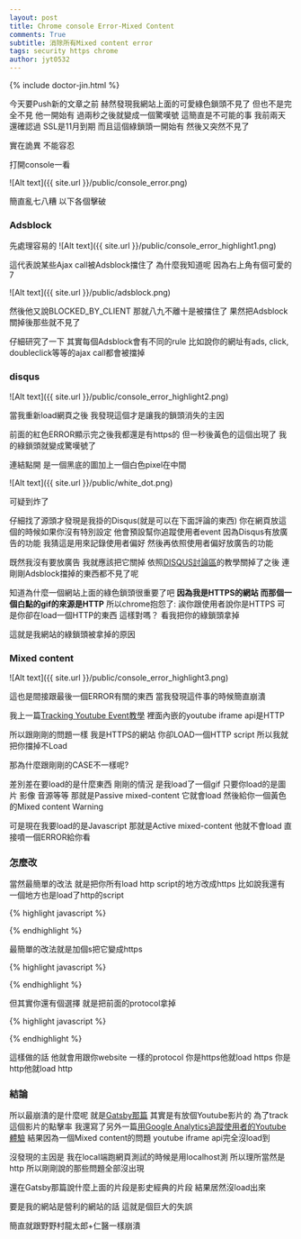 ```yaml
---
layout: post
title: Chrome console Error-Mixed Content
comments: True 
subtitle: 消除所有Mixed content error
tags: security https chrome
author: jyt0532
---
```

{% include doctor-jin.html %}

今天要Push新的文章之前 赫然發現我網站上面的可愛綠色鎖頭不見了
但也不是完全不見 他一開始有 過兩秒之後就變成一個驚嘆號
這簡直是不可能的事 我前兩天還確認過 SSL是11月到期 而且這個綠鎖頭一開始有 然後又突然不見了

實在詭異 不能容忍

打開console一看

![Alt text]({{ site.url }}/public/console_error.png)

簡直亂七八糟 以下各個擊破

### Adsblock

先處理容易的
![Alt text]({{ site.url }}/public/console_error_highlight1.png)

這代表說某些Ajax call被Adsblock擋住了 為什麼我知道呢 因為右上角有個可愛的7

![Alt text]({{ site.url }}/public/adsblock.png)

然後他又說BLOCKED_BY_CLIENT 那就八九不離十是被擋住了 果然把Adsblock關掉後那些就不見了

仔細研究了一下 其實每個Adsblock會有不同的rule 比如說你的網址有ads, click, doubleclick等等的ajax call都會被擋掉

### disqus 

![Alt text]({{ site.url }}/public/console_error_highlight2.png)

當我重新load網頁之後 我發現這個才是讓我的鎖頭消失的主因

前面的紅色ERROR顯示完之後我都還是有https的 但一秒後黃色的這個出現了 我的綠鎖頭就變成驚嘆號了

連結點開 是一個黑底的圖加上一個白色pixel在中間

![Alt text]({{ site.url }}/public/white_dot.png)

可疑到炸了 

仔細找了源頭才發現是我掛的Disqus(就是可以在下面評論的東西) 你在網頁放這個的時候如果你沒有特別設定
他會預設幫你追蹤使用者event 因為Disqus有放廣告的功能 我猜這是用來記錄使用者偏好 然後再依照使用者偏好放廣告的功能

既然我沒有要放廣告 我就應該把它關掉 依照[DISQUS討論區](https://disqus.com/home/channel/discussdisqus/discussion/channel-discussdisqus/bug_reports_feedback_redirect_chain_from_rlcdn_idsync_loadus_and_many_others/best/)的教學關掉了之後 
連剛剛Adsblock擋掉的東西都不見了呢

知道為什麼一個網站上面的綠色鎖頭很重要了吧 **因為我是HTTPS的網站 而那個一個白點的gif的來源是HTTP** 所以chrome抱怨了:
誒你跟使用者說你是HTTPS 可是你卻在load一個HTTP的東西 這樣對嗎？ 看我把你的綠鎖頭拿掉

這就是我網站的綠鎖頭被拿掉的原因

### Mixed content

![Alt text]({{ site.url }}/public/console_error_highlight3.png)

這也是間接跟最後一個ERROR有關的東西 當我發現這件事的時候簡直崩潰

我上一篇[Tracking Youtube Event教學](/2017/08/09/youtube-tracking/) 裡面內嵌的youtube iframe api是HTTP

所以跟剛剛的問題一樣 我是HTTPS的網站 你卻LOAD一個HTTP script 所以我就把你擋掉不Load

那為什麼跟剛剛的CASE不一樣呢?

差別差在要load的是什麼東西 剛剛的情況 是我load了一個gif 只要你load的是圖片 影像 音源等等 那就是Passive mixed-content 它就會load 然後給你一個黃色的Mixed content Warning

可是現在我要load的是Javascript 那就是Active mixed-content 他就不會load 直接噴一個ERROR給你看

### 怎麼改

當然最簡單的改法 就是把你所有load http script的地方改成https 比如說我還有一個地方也是load了http的script

{% highlight javascript %}
<link rel="stylesheet" href="http://fonts.googleapis.com/css?family=PT+Sans:400,400italic,700|Abril+Fatface">
{% endhighlight %}

最簡單的改法就是加個s把它變成https

{% highlight javascript %}
<link rel="stylesheet" href="https://fonts.googleapis.com/css?family=PT+Sans:400,400italic,700|Abril+Fatface">
{% endhighlight %}

但其實你還有個選擇 就是把前面的protocol拿掉

{% highlight javascript %}
<link rel="stylesheet" href="//fonts.googleapis.com/css?family=PT+Sans:400,400italic,700|Abril+Fatface">
{% endhighlight %}

這樣做的話 他就會用跟你website 一樣的protocol 你是https他就load https 你是http他就load http

### 結論

所以最崩潰的是什麼呢 就是[Gatsby那篇](/2017/08/04/facade/) 其實是有放個Youtube影片的 為了track這個影片的點擊率 我還寫了另外一篇[用Google Analytics追蹤使用者的Youtube體驗](/2017/08/09/youtube-tracking/) 結果因為一個Mixed content的問題 youtube iframe api完全沒load到

沒發現的主因是 我在local端跑網頁測試的時候是用localhost測 所以理所當然是http 所以剛剛說的那些問題全部沒出現

還在Gatsby那篇說什麼上面的片段是影史經典的片段 結果居然沒load出來

要是我的網站是營利的網站的話 這就是個巨大的失誤 

簡直就跟野野村龍太郎+仁醫一樣崩潰

<div id="Jin"></div>
